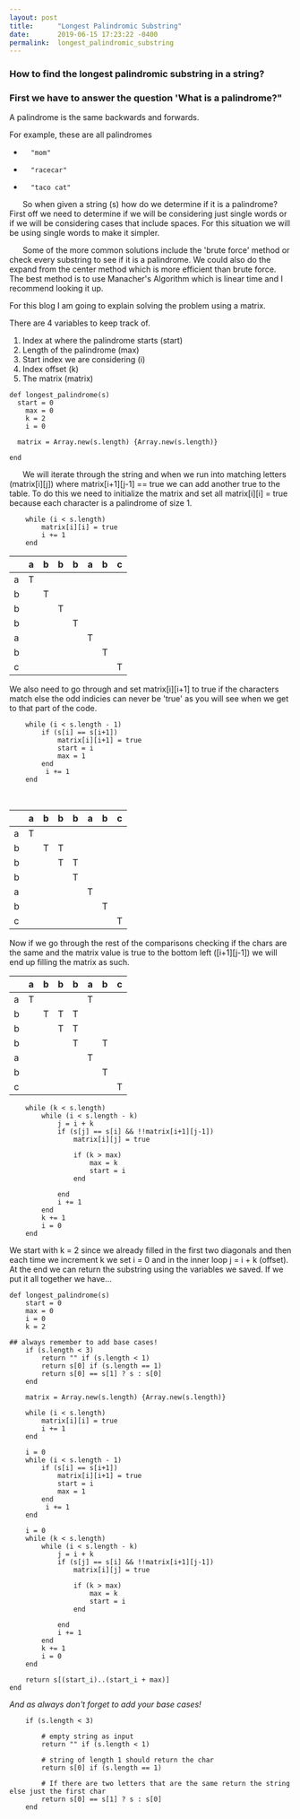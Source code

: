 ```yaml
---
layout: post
title:      "Longest Palindromic Substring"
date:       2019-06-15 17:23:22 -0400
permalink:  longest_palindromic_substring
---
```



### How to find the longest palindromic substring in a string?


### First we have to answer the question 'What is a palindrome?"


A palindrome is the same backwards and forwards.


For example, these are all palindromes


  *       "mom"
  *       "racecar"
  *       "taco cat"



&nbsp;&nbsp;&nbsp;&nbsp;&nbsp;&nbsp;So when given a string (s) how do we determine if it is a palindrome? First off we need to determine if we will be considering just single words or if we will be considering cases that include spaces. For this situation we will be using single words to make it simpler.




&nbsp;&nbsp;&nbsp;&nbsp;&nbsp;&nbsp;Some of the more common solutions include the 'brute force' method or check every substring to see if it is a palindrome. We could also do the expand from the center method which is more efficient than brute force. The best method is to use Manacher's Algorithm which is linear time and I recommend looking it up.



For this blog I am going to explain solving the problem using a matrix.

There are 4 variables to keep track of.
1. Index at where the palindrome starts (start)
2. Length of the palindrome (max)
3. Start index we are considering (i)
4. Index offset (k)
5. The matrix (matrix)




```
def longest_palindrome(s)
  start = 0
	max = 0
	k = 2
	i = 0
	
  matrix = Array.new(s.length) {Array.new(s.length)}

end
```



&nbsp;&nbsp;&nbsp;&nbsp;&nbsp;&nbsp;We will iterate through the string and when we run into matching letters (matrix\[i][j]) where matrix\[i+1][j-1] == true we can add another true to the table. To do this we need to initialize the matrix and set all matrix\[i][i] = true because each character is a palindrome of size 1.



```
    while (i < s.length)
        matrix[i][i] = true
        i += 1
    end
```



|   | a | b | b | b | a | b | c |
|---|---|---|---|---|---|---|---|
| a | T |   |   |   |   |   |   |
| b |   | T |   |   |   |   |   |
| b |   |   | T |   |   |   |   |
| b |   |   |   | T |   |   |   |
| a |   |   |   |   | T |   |   |
| b |   |   |   |   |   | T |   |
| c |   |   |   |   |   |   | T |



We also need to go through and set matrix\[i][i+1] to true if the characters match else the odd indicies can never be 'true' as you will see when we get to that part of the code.



```
    while (i < s.length - 1)
        if (s[i] == s[i+1])
            matrix[i][i+1] = true
            start = i
            max = 1
        end
         i += 1
    end
```

</br>


|   | a | b | b | b | a | b | c |
|---|---|---|---|---|---|---|---|
| a | T |   |   |   |   |   |   |
| b |   | T | T |   |   |   |   |
| b |   |   | T | T |   |   |   |
| b |   |   |   | T |   |   |   |
| a |   |   |   |   | T |   |   |
| b |   |   |   |   |   | T |   |
| c |   |   |   |   |   |   | T |




Now if we go through the rest of the comparisons checking if the chars are the same and the matrix value is true to the bottom left (\[i+1][j-1]) we will end up filling the matrix as such.




|   | a | b | b | b | a | b | c |
|---|---|---|:-:|---|---|---|---|
| a | T |   |   |   | T |   |   |
| b |   | T | T | T |   |   |   |
| b |   |   | T | T |   |   |   |
| b |   |   |   | T |   | T |   |
| a |   |   |   |   | T |   |   |
| b |   |   |   |   |   | T |   |
| c |   |   |   |   |   |   | T |



```
    while (k < s.length)
        while (i < s.length - k)
            j = i + k
            if (s[j] == s[i] && !!matrix[i+1][j-1])
                matrix[i][j] = true

                if (k > max)
                    max = k
                    start = i
                end

            end
            i += 1
        end
        k += 1
        i = 0
    end
```


We start with k = 2 since we already filled in the first two diagonals and then each time we increment k we set i = 0 and in the inner loop j = i + k (offset). At the end we can return the substring using the variables we saved. If we put it all together we have...




```
def longest_palindrome(s)
    start = 0
    max = 0
    i = 0
    k = 2

## always remember to add base cases!
    if (s.length < 3)
        return "" if (s.length < 1)
        return s[0] if (s.length == 1)
        return s[0] == s[1] ? s : s[0]
    end

    matrix = Array.new(s.length) {Array.new(s.length)}

    while (i < s.length)
        matrix[i][i] = true
        i += 1
    end

    i = 0
    while (i < s.length - 1)
        if (s[i] == s[i+1])
            matrix[i][i+1] = true
            start = i
            max = 1
        end
         i += 1
    end

    i = 0
    while (k < s.length)
        while (i < s.length - k)
            j = i + k
            if (s[j] == s[i] && !!matrix[i+1][j-1])
                matrix[i][j] = true

                if (k > max)
                    max = k
                    start = i
                end

            end
            i += 1
        end
        k += 1
        i = 0
    end

    return s[(start_i)..(start_i + max)]
end

```


*And as always don't forget to add your base cases!*


```
    if (s.length < 3)
		
		# empty string as input
        return "" if (s.length < 1)
				
		# string of length 1 should return the char
        return s[0] if (s.length == 1)
				
		# If there are two letters that are the same return the string else just the first char
        return s[0] == s[1] ? s : s[0]
    end
```
